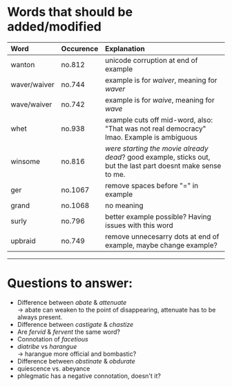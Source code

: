 # Words that should be added/modified

| Word              | Occurence | Explanation                                                                                                  |
| :---------------- | :-------- | :----------------------                                                                                      |
| wanton            | no.812    | unicode corruption at end of example                                                                         |
| waver/waiver      | no.744    | example is for _waiver_, meaning for _waver_                                                                 |
| wave/waiver       | no.742    | example is for _waive_, meaning for _wave_                                                                   |
| whet              | no.938    | example cuts off mid-word, also: "That was not real democracy" lmao. Example is ambiguous                    |
| winsome           | no.816    | _were starting the movie already dead_? good example, sticks out, but the last part doesnt make sense to me. |
| ger               | no.1067   | remove spaces before "=" in example                                                                          |
| grand             | no.1068   | no meaning                                                                                                   |
| surly             | no.796    | better example possible? Having issues with this word                                                        |
| upbraid           | no.749    | remove unnecesarry dots at end of example, maybe change example?                                             |

----

# Questions to answer:

- Difference between _abate_ & _attenuate_<br />
  → abate can weaken to the point of disappearing, attenuate has to be always present.
- Difference between _castigate_ & _chastize_
- Are _fervid_ & _fervent_ the same word?
- Connotation of _facetious_
- _diatribe_ vs _harangue_<br />
  → harangue more official and bombastic?
- Difference between _obstinate_ &  _obdurate_
- quiescence vs. abeyance
- phlegmatic has a negative connotation, doesn't it?
